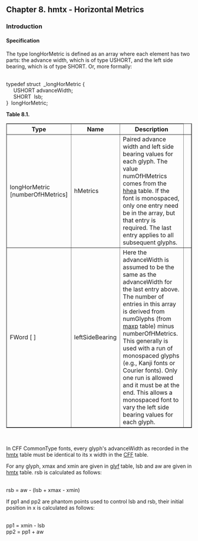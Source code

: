 <div xmlns="http://www.w3.org/1999/xhtml" class="chapter"><div class="titlepage"><div><div><h2 class="title"><a name="chapter.hmtx"></a>Chapter 8. hmtx - Horizontal Metrics</h2></div></div></div><div role="fragment" class="section"><div class="titlepage"><div><div><h3 class="title"><a name="idm272797341712"></a>Introduction</h3></div></div></div><div role="specification" class="section"><div class="titlepage"><div><div><h4 class="title"><a name="section.9.1.1"></a>Specification</h4></div></div></div><p>The type longHorMetric is defined as an array where each
          element has two parts: the advance width, which is of type
          USHORT, and the left side bearing, which is of type SHORT.
          Or, more formally:</p><div class="literallayout"><p><br/>
typedef struct  _longHorMetric {<br/>
     USHORT advanceWidth;<br/>
     SHORT  lsb;<br/>
}  longHorMetric;<br/>
</p></div><div class="table"><a name="idm272797338832"></a><p class="title"><strong>Table 8.1. </strong></p><div class="table-contents"><table class="table" border="1"><colgroup><col/><col/><col/><col/></colgroup><thead><tr><th>Type</th><th>Name</th><th>Description</th><td class="auto-generated"> </td></tr></thead><tbody><tr><td>longHorMetric [numberOfHMetrics]</td><td>hMetrics</td><td>Paired advance width and left side bearing
              values for each glyph. The value numOfHMetrics comes
              from the <a class="link" href="chapter.hhea.html" title="Chapter 7. hhea - Horizontal Header">hhea</a> table. If the font is
              monospaced, only one entry need be in the array, but
              that entry is required. The last entry applies to all
              subsequent glyphs.</td><td class="auto-generated"> </td></tr><tr><td>FWord [ ]</td><td>leftSideBearing</td><td>Here the advanceWidth is assumed to be the
              same as the advanceWidth for the last entry above. The
              number of entries in this array is derived from
              numGlyphs (from <a class="link" href="chapter.maxp.html" title="Chapter 9. maxp - Maximum Profile">maxp</a> table) minus
              numberOfHMetrics. This generally is used with a run of
              monospaced glyphs (e.g., Kanji fonts or Courier fonts).
              Only one run is allowed and it must be at the end. This
              allows a monospaced font to vary the left side bearing
              values for each glyph.</td><td class="auto-generated"> </td></tr></tbody></table></div></div><br class="table-break"/><p>In CFF CommonType fonts, every glyph's advanceWidth as
          recorded in the <a class="link" href="chapter.hmtx.html" title="Chapter 8. hmtx - Horizontal Metrics">hmtx</a> table must be identical to its x
          width in the <a class="link" href="chapter.CFF.html" title="Chapter 19. CFF - PostScript font program (Compact Font Format) table">CFF</a> table.</p><p>For any glyph, xmax and xmin are given in
          <a class="link" href="chapter.glyf.html" title="Chapter 16. glyf - Glyf Data">glyf</a> table, lsb and aw are given in
          <a class="link" href="chapter.hmtx.html" title="Chapter 8. hmtx - Horizontal Metrics">hmtx</a> table. rsb is calculated as
          follows:</p><div class="literallayout"><p><br/>
rsb = aw - (lsb + xmax - xmin)<br/>
</p></div><p>If pp1 and pp2 are phantom points used to control lsb
          and rsb, their initial position in x is calculated as
          follows:</p><div class="literallayout"><p><br/>
pp1 = xmin - lsb<br/>
pp2 = pp1 + aw<br/>
</p></div></div></div></div>